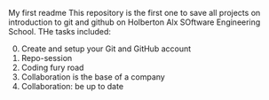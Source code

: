My first readme
This repository is the first one to save all projects on introduction to git and github on Holberton Alx SOftware Engineering School. THe tasks included:

0. Create and setup your Git and GitHub account
1. Repo-session
2. Coding fury road
3. Collaboration is the base of a company
4. Collaboration: be up to date 
